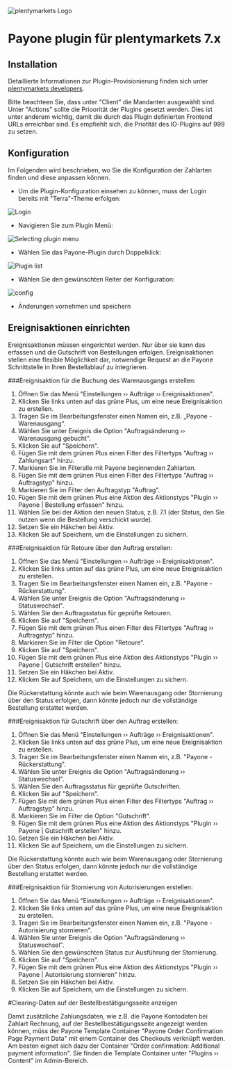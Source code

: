 ![plentymarkets Logo](http://www.plentymarkets.eu/layout/pm/images/logo/plentymarkets-logo.jpg)

# Payone plugin für plentymarkets 7.x

## Installation

Detaillierte Informationen zur Plugin-Provisionierung finden sich unter [plentymarkets developers](https://developers.plentymarkets.com/dev-doc/basics#plugin-provisioning).

Bitte beachteen Sie, dass unter "Client" die Mandanten ausgewählt sind. Unter "Actions" sollte die Prioorität der Plugins gesetzt werden. Dies ist unter anderem wichtig, damit die durch das Plugin definierten Frontend URLs erreichbar sind. Es empfiehlt sich, die Priotität des IO-Plugins auf 999 zu setzen.

## Konfiguration

Im Folgenden wird beschrieben, wo Sie die Konfiguration der Zahlarten finden und diese anpassen können.

* Um die Plugin-Konfiguration einsehen zu können, muss der Login bereits mit "Terra"-Theme erfolgen: 

![Login](./login.png)

* Navigieren Sie zum Plugin Menü:

![Selecting plugin menu](./selecting_plugin_section.png)

* Wählen Sie das Payone-Plugin durch Doppelklick:

![Plugin list](./plugin_list.png)

* Wählen Sie den gewünschten Reiter der Konfiguration:

![config](./config.png)

* Änderungen vornehmen und speichern

## Ereignisaktionen einrichten

Ereignisaktionen müssen eingerichtet werden. Nur über sie kann das erfassen und die Gutschrift von Bestellungen erfolgen. Ereignisaktionen stellen eine flexible Möglichkeit dar, notwendige Request an die Payone Schnittstelle in Ihren Bestellablauf zu integrieren.

###Ereignisaktion für die Buchung des Warenausgangs erstellen:

1. Öffnen Sie das Menü "Einstellungen ›› Aufträge ›› Ereignisaktionen".
2. Klicken Sie links unten auf das grüne Plus, um eine neue Ereignisaktion zu erstellen.
3. Tragen Sie im Bearbeitungsfenster einen Namen ein, z.B. „Payone - Warenausgang“.
4. Wählen Sie unter Ereignis die Option "Auftragsänderung ›› Warenausgang gebucht".
5. Klicken Sie auf "Speichern". 
5. Fügen Sie mit dem grünen Plus einen Filter des Filtertyps "Auftrag ›› Zahlungsart" hinzu.
6. Markieren Sie im Filteralle mit Payone beginnenden Zahlarten.
7. Fügen Sie mit dem grünen Plus einen Filter des Filtertyps "Auftrag ›› Auftragstyp" hinzu.
8. Markieren Sie im Filter den Auftragstyp "Auftrag".
9. Fügen Sie mit dem grünen Plus eine Aktion des Aktionstyps "Plugin ›› Payone | Bestellung erfassen" hinzu.
10. Wählen Sie bei der Aktion den neuen Status, z.B. 7.1 (der Status, den Sie nutzen wenn die Bestellung verschickt wurde).
11. Setzen Sie ein Häkchen bei Aktiv.
12. Klicken Sie auf Speichern, um die Einstellungen zu sichern.

###Ereignisaktion für Retoure über den Auftrag erstellen:

1. Öffnen Sie das Menü "Einstellungen ›› Aufträge ›› Ereignisaktionen".
2. Klicken Sie links unten auf das grüne Plus, um eine neue Ereignisaktion zu erstellen.
3. Tragen Sie im Bearbeitungsfenster einen Namen ein, z.B. "Payone - Rückerstattung".
4. Wählen Sie unter Ereignis die Option "Auftragsänderung ›› Statuswechsel".
5. Wählen Sie den Auftragsstatus für geprüfte Retouren.
6. Klicken Sie auf "Speichern". 
7. Fügen Sie mit dem grünen Plus einen Filter des Filtertyps "Auftrag ›› Auftragstyp" hinzu.
8. Markieren Sie im Filter die Option "Retoure".
6. Klicken Sie auf "Speichern". 
11. Fügen Sie mit dem grünen Plus eine Aktion des Aktionstyps "Plugin ›› Payone | Gutschrift erstellen" hinzu.
12. Setzen Sie ein Häkchen bei Aktiv.
13. Klicken Sie auf Speichern, um die Einstellungen zu sichern.

Die Rückerstattung könnte auch wie beim Warenausgang oder Stornierung über den Status erfolgen, dann könnte jedoch nur 
die vollständige Bestellung erstattet werden.


###Ereignisaktion für Gutschrift über den Auftrag erstellen:

1. Öffnen Sie das Menü "Einstellungen ›› Aufträge ›› Ereignisaktionen".
2. Klicken Sie links unten auf das grüne Plus, um eine neue Ereignisaktion zu erstellen.
3. Tragen Sie im Bearbeitungsfenster einen Namen ein, z.B. "Payone - Rückerstattung".
4. Wählen Sie unter Ereignis die Option "Auftragsänderung ›› Statuswechsel".
5. Wählen Sie den Auftragsstatus für geprüfte Gutschriften.
6. Klicken Sie auf "Speichern". 
7. Fügen Sie mit dem grünen Plus einen Filter des Filtertyps "Auftrag ›› Auftragstyp" hinzu.
8. Markieren Sie im Filter die Option "Gutschrift".
11. Fügen Sie mit dem grünen Plus eine Aktion des Aktionstyps "Plugin ›› Payone | Gutschrift erstellen" hinzu.
12. Setzen Sie ein Häkchen bei Aktiv.
13. Klicken Sie auf Speichern, um die Einstellungen zu sichern.

Die Rückerstattung könnte auch wie beim Warenausgang oder Stornierung über den Status erfolgen, dann könnte jedoch nur 
die vollständige Bestellung erstattet werden.

###Ereignisaktion für Stornierung von Autorisierungen erstellen:

1. Öffnen Sie das Menü "Einstellungen ›› Aufträge ›› Ereignisaktionen".
2. Klicken Sie links unten auf das grüne Plus, um eine neue Ereignisaktion zu erstellen.
3. Tragen Sie im Bearbeitungsfenster einen Namen ein, z.B. "Payone - Autorisierung stornieren".
4. Wählen Sie unter Ereignis die Option "Auftragsänderung ›› Statuswechsel".
5. Wählen Sie den gewünschten Status zur Ausführung der Stornierung.
6. Klicken Sie auf "Speichern". 
7. Fügen Sie mit dem grünen Plus eine Aktion des Aktionstyps "Plugin ›› Payone | Autorisierung stornieren" hinzu.
8. Setzen Sie ein Häkchen bei Aktiv.
9. Klicken Sie auf Speichern, um die Einstellungen zu sichern.


#Clearing-Daten auf der Bestellbestätigungsseite anzeigen

Damit zusätzliche Zahlungsdaten, wie z.B. die Payone Kontodaten bei Zahlart Rechnung, auf der Bestellbestätigungsseite 
angezeigt werden können, müss der Payone Template Container "Payone Order Confirmation Page Payment Data" mit einem 
 Container des Checkouts verknüpft werden. Am besten eignet sich dazu der Container 
 "Order confirmation: Additional payment information". Sie finden die Template Container unter "Plugins ›› Content" im 
 Admin-Bereich.